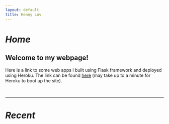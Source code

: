```yaml
---
layout: default
title: Kenny Lov
---
```

<style> nav ul li:nth-child(1) a{
 color: black; 
 text-decoration-color:black;
 font-size:1.15em;
} 

</style>

# *Home*

## Welcome to my webpage!

Here is a link to some web apps I built using Flask framework and deployed using Heroku. The link can be found <a href = "https://clfkenny.herokuapp.com">here</a> (may take up to a minute for Heroku to boot up the site).

<br>
<hr>

# *Recent*
